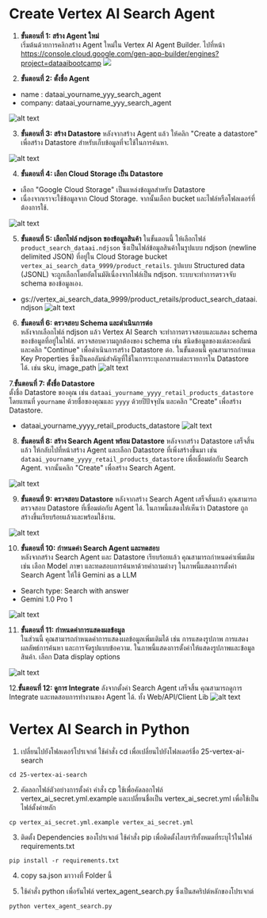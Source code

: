 # Create Vertex AI Search Agent

1. **ขั้นตอนที่ 1: สร้าง Agent ใหม่**  
เริ่มต้นด้วยการคลิกสร้าง Agent ใหม่ใน Vertex AI Agent Builder.
ไปที่หน้า https://console.cloud.google.com/gen-app-builder/engines?project=dataaibootcamp
![](../assets/25-1-create=search-agent.png)


2. **ขั้นตอนที่ 2: ตั้งชื่อ Agent**  
- name : dataai_yourname_yyy_search_agent
- company: dataai_yourname_yyy_search_agent

![alt text](../assets/25-2-add-agent-name.png)


3.  **ขั้นตอนที่ 3: สร้าง Datastore** หลังจากสร้าง Agent แล้ว ให้คลิก "Create a datastore" เพื่อสร้าง Datastore สำหรับเก็บข้อมูลที่จะใช้ในการค้นหา.

![alt text](../assets/25-3-create-datastore.png)

4. **ขั้นตอนที่ 4: เลือก Cloud Storage เป็น Datastore** 
- เลือก "Google Cloud Storage" เป็นแหล่งข้อมูลสำหรับ Datastore  
- เนื่องจากเราจะใช้ข้อมูลจาก Cloud Storage.  จากนั้นเลือก bucket และไฟล์หรือโฟลเดอร์ที่ต้องการใช้.


![alt text](../assets/25-4-gsc-as-datastore.png) 

5.  **ขั้นตอนที่ 5: เลือกไฟล์ ndjson ของข้อมูลสินค้า** 
 ในขั้นตอนนี้  ให้เลือกไฟล์ `product_search_dataai.ndjson`  ซึ่งเป็นไฟล์ข้อมูลสินค้าในรูปแบบ ndjson (newline delimited JSON) ที่อยู่ใน Cloud Storage bucket `vertex_ai_search_data_9999/product_retails`.  รูปแบบ Structured data (JSONL) จะถูกเลือกโดยอัตโนมัติเนื่องจากไฟล์เป็น ndjson.  ระบบจะทำการตรวจจับ schema ของข้อมูลเอง.

- gs://vertex_ai_search_data_9999/product_retails/product_search_dataai.ndjson
![alt text](../assets/25-5-select-ndjson-of-retail-products.png)

6. **ขั้นตอนที่ 6: ตรวจสอบ Schema และดำเนินการต่อ**  
หลังจากเลือกไฟล์ ndjson แล้ว Vertex AI Search จะทำการตรวจสอบและแสดง schema ของข้อมูลที่อยู่ในไฟล์.  ตรวจสอบความถูกต้องของ schema  เช่น ชนิดข้อมูลของแต่ละคอลัมน์  และคลิก "Continue" เพื่อดำเนินการสร้าง Datastore ต่อ.  ในขั้นตอนนี้ คุณสามารถกำหนด Key Properties ซึ่งเป็นคอลัมน์สำคัญที่ใช้ในการระบุเอกสารแต่ละรายการใน Datastore ได้.  เช่น sku, image_path
![alt text](../assets/25-6-review-schema-and-continue.png) 

7.**ขั้นตอนที่ 7: ตั้งชื่อ Datastore**  
ตั้งชื่อ Datastore ของคุณ เช่น `dataai_yourname_yyyy_retail_products_datastore` โดยแทนที่ `yourname` ด้วยชื่อของคุณและ `yyyy` ด้วยปีปัจจุบัน  และคลิก "Create" เพื่อสร้าง Datastore. 
- dataai_yourname_yyyy_retail_products_datastore
![alt text](../assets/25-7-enter-datastore-name.png) 



8. **ขั้นตอนที่ 8: สร้าง Search Agent พร้อม Datastore** 
หลังจากสร้าง Datastore เสร็จสิ้นแล้ว ให้กลับไปที่หน้าสร้าง Agent และเลือก Datastore ที่เพิ่งสร้างขึ้นมา  เช่น  `dataai_yourname_yyyy_retail_products_datastore`  เพื่อเชื่อมต่อกับ Search Agent.  จากนั้นคลิก "Create" เพื่อสร้าง Search Agent.

![alt text](../assets/25-8-create-search-agent-with-datastore.png) 

9. **ขั้นตอนที่ 9: ตรวจสอบ Datastore** 
หลังจากสร้าง Search Agent เสร็จสิ้นแล้ว คุณสามารถตรวจสอบ Datastore ที่เชื่อมต่อกับ Agent ได้.  ในภาพนี้แสดงให้เห็นว่า Datastore  ถูกสร้างขึ้นเรียบร้อยแล้วและพร้อมใช้งาน.

![alt text](../assets/25-9-check-datastore-successfully-create.png) 


10.  **ขั้นตอนที่ 10: กำหนดค่า Search Agent และทดสอบ**  
หลังจากสร้าง Search Agent และ Datastore เรียบร้อยแล้ว  คุณสามารถกำหนดค่าเพิ่มเติม  เช่น เลือก Model ภาษา  และทดสอบการค้นหาด้วยคำถามต่างๆ  ในภาพนี้แสดงการตั้งค่า Search Agent ให้ใช้ Gemini as a LLM
- Search type: Search with answer
- Gemini 1.0 Pro 1

![alt text](../assets/25-10-config-search-agent-gemini-seach-with-answer.png)

11. **ขั้นตอนที่ 11: กำหนดค่าการแสดงผลข้อมูล**  
ในส่วนนี้ คุณสามารถกำหนดค่าการแสดงผลข้อมูลเพิ่มเติมได้ เช่น การแสดงรูปภาพ  การแสดงผลลัพธ์การค้นหา  และการจัดรูปแบบข้อความ.  ในภาพนี้แสดงการตั้งค่าให้แสดงรูปภาพและข้อมูลสินค้า.  เลือก Data display options 

![alt text](../assets/25-11-config-data-display-option.png) 

12.**ขั้นตอนที่ 12: ดูการ Integrate** 
ลังจากตั้งค่า Search Agent เสร็จสิ้น  คุณสามารถดูการ Integrate และทดสอบการทำงานของ Agent ได้.  ทั้ง Web/API/Client Lib
![alt text](../assets/25-12-view-integration.png) 


# Vertex AI Search in Python 

1. เปลี่ยนไปยังโฟลเดอร์โปรเจกต์
ใช้คำสั่ง cd เพื่อเปลี่ยนไปยังโฟลเดอร์ชื่อ 25-vertex-ai-search
```
cd 25-vertex-ai-search
```

2. คัดลอกไฟล์ตัวอย่างการตั้งค่า
คำสั่ง cp ใช้เพื่อคัดลอกไฟล์ vertex_ai_secret.yml.example และเปลี่ยนชื่อเป็น vertex_ai_secret.yml เพื่อใช้เป็นไฟล์ตั้งค่าหลัก

```
cp vertex_ai_secret.yml.example vertex_ai_secret.yml
```

3. ติดตั้ง Dependencies ของโปรเจกต์
ใช้คำสั่ง pip เพื่อติดตั้งไลบรารีทั้งหมดที่ระบุไว้ในไฟล์ requirements.txt

```
pip install -r requirements.txt
```

4. copy sa.json มาวางที่ Folder นี้ 

5. ใช้คำสั่ง python เพื่อรันไฟล์ vertex_agent_search.py ซึ่งเป็นสคริปต์หลักของโปรเจกต์
```
python vertex_agent_search.py
```
